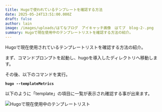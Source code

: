 ```yaml
---
title: Hugoで使われているテンプレートを確認する方法
date: 2025-05-24T13:51:00.000Z
draft: false
author: lain
image: /images/uploads/はてなブログ　アイキャッチ画像　はてブ　blog-2-.png
summary: Hugoで現在使用中のテンプレートリストを確認する方法の紹介。
---
```

Hugoで現在使用されているテンプレートリストを確認する方法の紹介。

まず、コマンドプロンプトを起動し、hugoを導入したディレクトリへ移動します。

その後、以下のコマンドを実行。

**`hugo --templateMetrics`**

以下のように「template」の項目に一覧が表示され確認する事が出来ます。

![](/images/uploads/イメージ16057.jpg "Hugoで現在使用中のテンプレートリスト")
